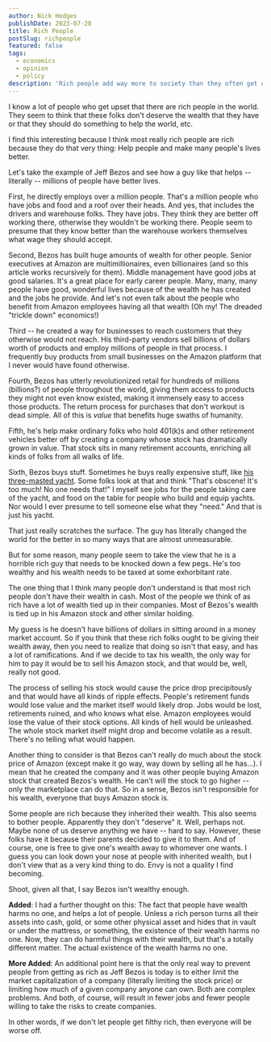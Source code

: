 ```yaml
---
author: Nick Hodges
publishDate: 2023-07-28
title: Rich People
postSlug: richpeople
featured: false
tags:
  - economics
  - opinion
  - policy
description: 'Rich people add way more to society than they often get credit for'
---
```


I know a lot of people who get upset that there are rich people in the world. They seem to think that these folks don't deserve the wealth that they have or that they should do something to help the world, etc.

I find this interesting because I think most really rich people are rich because they do that very thing: Help people and make many people's lives better.

Let's take the example of Jeff Bezos and see how a guy like that helps -- literally -- millions of people have better lives.

First, he directly employs over a million people. That's a million people who have jobs and food and a roof over their heads. And yes, that includes the drivers and warehouse folks. They have jobs. They think they are better off working there, otherwise they wouldn't be working there. People seem to presume that they know better than the warehouse workers themselves what wage they should accept.

Second, Bezos has built huge amounts of wealth for other people. Senior executives at Amazon are multimillionaires, even billionaires (and so this article works recursively for them). Middle management have good jobs at good salaries. It's a great place for early career people. Many, many, many people have good, wonderful lives because of the wealth he has created and the jobs he provide. And let's not even talk about the people who benefit from Amazon employees having all that wealth (Oh my! The dreaded "trickle down" economics!)

Third -- he created a way for businesses to reach customers that they otherwise would not reach. His third-party vendors sell billions of dollars worth of products and employ millions of people in that process. I frequently buy products from small businesses on the Amazon platform that I never would have found otherwise.

Fourth, Bezos has utterly revolutionized retail for hundreds of millions (billions?) of people throughout the world, giving them access to products they might not even know existed, making it immensely easy to access those products. The return process for purchases that don't workout is dead simple. All of this is _*value*_ that benefits huge swaths of humanity.

Fifth, he's help make ordinary folks who hold 401(k)s and other retirement vehicles better off by creating a company whose stock has dramatically grown in value. That stock sits in many retirement accounts, enriching all kinds of folks from all walks of life.

Sixth, Bezos buys stuff. Sometimes he buys really expensive stuff, like [his three-masted yacht](https://www.nytimes.com/2023/05/19/style/bezos-yacht-koru.html). Some folks look at that and think "That's obscene! It's too much! No one needs that!" I myself see jobs for the people taking care of the yacht, and food on the table for people who build and equip yachts. Nor would I ever presume to tell someone else what they "need." And that is just his yacht.

That just really scratches the surface. The guy has literally changed the world for the better in so many ways that are almost unmeasurable.

But for some reason, many people seem to take the view that he is a horrible rich guy that needs to be knocked down a few pegs. He's too wealthy and his wealth needs to be taxed at some exhorbitant rate.

The one thing that I think many people don't understand is that most rich people don't have their wealth in cash. Most of the people we think of as rich have a lot of wealth tied up in their companies. Most of Bezos's wealth is tied up in his Amazon stock and other similar holding.

My guess is he doesn't have billions of dollars in sitting around in a money market account. So if you think that these rich folks ought to be giving their wealth away, then you need to realize that doing so isn't that easy, and has a lot of ramifications. And if we decide to tax his wealth, the only way for him to pay it would be to sell his Amazon stock, and that would be, well, really not good.

The process of selling his stock would cause the price drop precipitously and that would have all kinds of ripple effects. People's retirement funds would lose value and the market itself would likely drop. Jobs would be lost, retirements ruined, and who knows what else. Amazon employees would lose the value of their stock options. All kinds of hell would be unleashed. The whole stock market itself might drop and become volatile as a result. There's no telling what would happen.

Another thing to consider is that Bezos can't really do much about the stock price of Amazon (except make it go way, way down by selling all he has...). I mean that he created the company and it was other people buying Amazon stock that created Bezos's wealth. He can't will the stock to go higher -- only the marketplace can do that. So in a sense, Bezos isn't responsible for his wealth, everyone that buys Amazon stock is.

Some people are rich because they inherited their wealth. This also seems to bother people. Apparently they don't "deserve" it. Well, perhaps not. Maybe none of us deserve anything we have -- hard to say. However, these folks have it because their parents decided to give it to them. And of course, one is free to give one's wealth away to whomever one wants. I guess you can look down your nose at people with inherited wealth, but I don't view that as a very kind thing to do. Envy is not a quality I find becoming.

Shoot, given all that, I say Bezos isn't wealthy enough.

**Added**: I had a further thought on this: The fact that people have wealth harms no one, and helps a lot of people. Unless a rich person turns all their assets into cash, gold, or some other physical asset and hides that in vault or under the mattress, or something, the existence of their wealth harms no one. Now, they can do harmful things with their wealth, but that's a totally different matter. The actual existence of the wealth harms no one.

**More Added**: An additional point here is that the only real way to prevent people from getting as rich as Jeff Bezos is today is to either limit the market capitalization of a company (literally limiting the stock price) or limiting how much of a given company anyone can own. Both are complex problems. And both, of course, will result in fewer jobs and fewer people willing to take the risks to create companies.

In other words, if we don't let people get filthy rich, then everyone will be worse off.
